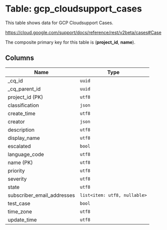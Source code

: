 # Table: gcp_cloudsupport_cases

This table shows data for GCP Cloudsupport Cases.

https://cloud.google.com/support/docs/reference/rest/v2beta/cases#Case

The composite primary key for this table is (**project_id**, **name**).

## Columns

| Name          | Type          |
| ------------- | ------------- |
|_cq_id|`uuid`|
|_cq_parent_id|`uuid`|
|project_id (PK)|`utf8`|
|classification|`json`|
|create_time|`utf8`|
|creator|`json`|
|description|`utf8`|
|display_name|`utf8`|
|escalated|`bool`|
|language_code|`utf8`|
|name (PK)|`utf8`|
|priority|`utf8`|
|severity|`utf8`|
|state|`utf8`|
|subscriber_email_addresses|`list<item: utf8, nullable>`|
|test_case|`bool`|
|time_zone|`utf8`|
|update_time|`utf8`|